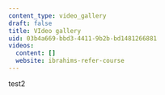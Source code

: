 ```yaml
---
content_type: video_gallery
draft: false
title: VIdeo gallery
uid: 03b4a669-bbd3-4411-9b2b-bd1481266881
videos:
  content: []
  website: ibrahims-refer-course
---
```

test2